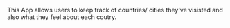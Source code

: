 This App allows users to keep track of countries/ cities they've visisted and also what they feel about each coutry.
